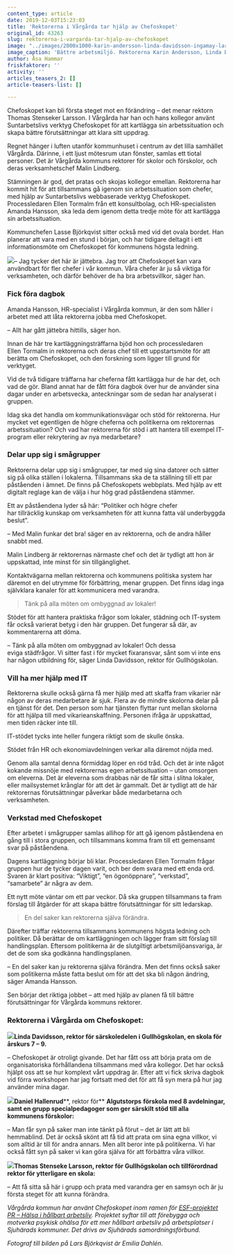 ```yaml
---
content_type: article
date: 2019-12-03T15:23:03
title: 'Rektorerna i Vårgårda tar hjälp av Chefoskopet'
original_id: 43263
slug: rektorerna-i-vargarda-tar-hjalp-av-chefoskopet
image: "../images/2000x1000-karin-andersson-linda-davidsson-ingamay-larsson-foto-asa-hammar.jpg"
image_caption: 'Bättre arbetsmiljö. Rektorerna Karin Andersson, Linda Davidsson och Ingamay Larsson jobbar med Suntarbetslivs verktyg Chefoskopet, för att förstå och utveckla sin organisatoriska arbetsmiljö. '
author: Åsa Hammar
friskfaktorer: ''
activity: ''
articles_teasers_2: []
article-teasers-list: []

---
```


Chefoskopet kan bli första steget mot en förändring – det menar rektorn Thomas Stenseker Larsson. I Vårgårda har han och hans kollegor använt Suntarbetslivs verktyg Chefoskopet för att kartlägga sin arbetssituation och skapa bättre förutsättningar att klara sitt uppdrag.

Regnet hänger i luften utanför kommunhuset i centrum av det lilla samhället Vårgårda. Därinne, i ett ljust mötesrum utan fönster, samlas ett tiotal personer. Det är Vårgårda kommuns rektorer för skolor och förskolor, och deras verksamhetschef Malin Lindberg.  

Stämningen är god, det pratas och skojas kollegor emellan. Rektorerna har kommit hit för att tillsammans gå igenom sin arbetssituation som chefer, med hjälp av Suntarbetslivs webbaserade verktyg Chefoskopet. Processledaren Ellen Tormalm från ett konsultbolag, och HR-specialisten Amanda Hansson, ska leda dem igenom detta tredje möte för att kartlägga sin arbetssituation.  

Kommunchefen Lasse Björkqvist sitter också med vid det ovala bordet. Han planerar att vara med en stund i början, och har tidigare deltagit i ett informationsmöte om Chefoskopet för kommunens högsta ledning.  

[![](https://www.suntarbetsliv.se/wp-content/uploads/2019/12/200x220-lars-bjorkqvist.jpg)](https://www.suntarbetsliv.se/wp-content/uploads/2019/12/200x220-lars-bjorkqvist.jpg)– Jag tycker det här är jättebra. Jag tror att Chefoskopet kan vara användbart för fler chefer i vår kommun. Våra chefer är ju så viktiga för verksamheten, och därför behöver de ha bra arbetsvillkor, säger han.  

### Fick föra dagbok

Amanda Hansson, HR-specialist i Vårgårda kommun, är den som håller i arbetet med att låta rektorerna jobba med Chefoskopet.  

– Allt har gått jättebra hittills, säger hon. 

Innan de här tre kartläggningsträffarna bjöd hon och processledaren Ellen Tormalm in rektorerna och deras chef till ett uppstartsmöte för att berätta om Chefoskopet, och den forskning som ligger till grund för verktyget. 

Vid de två tidigare träffarna har cheferna fått kartlägga hur de har det, och vad de gör. Bland annat har de fått föra dagbok över hur de använder sina dagar under en arbetsvecka, anteckningar som de sedan har analyserat i gruppen.  

Idag ska det handla om kommunikationsvägar och stöd för rektorerna. Hur mycket vet egentligen de högre cheferna och politikerna om rektorernas arbetssituation? Och vad har rektorerna för stöd i att hantera till exempel IT-program eller rekrytering av nya medarbetare?  

### Delar upp sig i smågrupper

Rektorerna delar upp sig i smågrupper, tar med sig sina datorer och sätter sig på olika ställen i lokalerna. Tillsammans ska de ta ställning till ett par påståenden i ämnet. De finns på Chefoskopets webbplats. Med hjälp av ett digitalt reglage kan de välja i hur hög grad påståendena stämmer.  

Ett av påståendena lyder så här: “Politiker och högre chefer har tillräcklig kunskap om verksamheten för att kunna fatta väl underbyggda beslut”.  

– Med Malin funkar det bra! säger en av rektorerna, och de andra håller snabbt med.  

Malin Lindberg är rektorernas närmaste chef och det är tydligt att hon är uppskattad, inte minst för sin tillgänglighet.  

Kontaktvägarna mellan rektorerna och kommunens politiska system har däremot en del utrymme för förbättring, menar gruppen. Det finns idag inga självklara kanaler för att kommunicera med varandra.

> Tänk på alla möten om ombyggnad av lokaler!

Stödet för att hantera praktiska frågor som lokaler, städning och IT-system får också varierat betyg i den här gruppen. Det fungerar så där, av kommentarerna att döma.  

– Tänk på alla möten om ombyggnad av lokaler! Och dessa eviga städfrågor. Vi sitter fast i för mycket fixaransvar, sånt som vi inte ens har någon utbildning för, säger Linda Davidsson, rektor för Gullhögskolan.  

### Vill ha mer hjälp med IT

Rektorerna skulle också gärna få mer hjälp med att skaffa fram vikarier när någon av deras medarbetare är sjuk. Flera av de mindre skolorna delar på en tjänst för det. Den person som har tjänsten flyttar runt mellan skolorna för att hjälpa till med vikarieanskaffning. Personen ifråga är uppskattad, men tiden räcker inte till.  

IT-stödet tycks inte heller fungera riktigt som de skulle önska. 

Stödet från HR och ekonomiavdelningen verkar alla däremot nöjda med.   

Genom alla samtal denna förmiddag löper en röd tråd. Och det är inte något kokande missnöje med rektorernas egen arbetssituation – utan omsorgen om eleverna. Det är eleverna som drabbas när de får sitta i slitna lokaler, eller mailsystemet krånglar för att det är gammalt. Det är tydligt att de här rektorernas förutsättningar påverkar både medarbetarna och verksamheten.  

### Verkstad med Chefoskopet

Efter arbetet i smågrupper samlas allihop för att gå igenom påståendena en gång till i stora gruppen, och tillsammans komma fram till ett gemensamt svar på påståendena.

Dagens kartläggning börjar bli klar. Processledaren Ellen Tormalm frågar gruppen hur de tycker dagen varit, och ber dem svara med ett enda ord. Svaren är klart positiva: “Viktigt”, “en ögonöppnare”, “verkstad”, “samarbete” är några av dem.  

Ett nytt möte väntar om ett par veckor. Då ska gruppen tillsammans ta fram förslag till åtgärder för att skapa bättre förutsättningar för sitt ledarskap.  

> En del saker kan rektorerna själva förändra.

Därefter träffar rektorerna tillsammans kommunens högsta ledning och politiker. Då berättar de om kartläggningen och lägger fram sitt förslag till handlingsplan. Eftersom politikerna är de slutgiltigt arbetsmiljöansvariga, är det de som ska godkänna handlingsplanen.  

– En del saker kan ju rektorerna själva förändra. Men det finns också saker som politikerna måste fatta beslut om för att det ska bli någon ändring, säger Amanda Hansson.  

Sen börjar det riktiga jobbet – att med hjälp av planen få till bättre förutsättningar för Vårgårda kommuns rektorer.  

### Rektorerna i Vårgårda om Chefoskopet:  

**[![](https://www.suntarbetsliv.se/wp-content/uploads/2019/12/200x220-linda-davidsson-foto-asa-hammar.jpg)](https://www.suntarbetsliv.se/wp-content/uploads/2019/12/200x220-linda-davidsson-foto-asa-hammar.jpg)Linda Davidsson, rektor för särskoledelen i Gullhögskolan, en skola för årskurs 7 – 9.**  

– Chefoskopet är otroligt givande. Det har fått oss att börja prata om de organisatoriska förhållandena tillsammans med våra kollegor. Det har också hjälpt oss att se hur komplext vårt uppdrag är. Efter att vi fick skriva dagbok vid förra workshopen har jag fortsatt med det för att få syn mera på hur jag använder mina dagar.  

**[![](https://www.suntarbetsliv.se/wp-content/uploads/2019/12/200x220-daniel-hallenrud-foto-asa-hammar.jpg)](https://www.suntarbetsliv.se/wp-content/uploads/2019/12/200x220-daniel-hallenrud-foto-asa-hammar.jpg)Daniel** **Hallenrud****, rektor för** **Algutstorps** **förskola med 8 avdelningar, samt en grupp specialpedagoger som ger särskilt stöd till alla kommunens förskolor:** 

– Man får syn på saker man inte tänkt på förut – det är lätt att bli hemmablind. Det är också skönt att få tid att prata om sina egna villkor, vi som alltid är till för andra annars. Men allt beror inte på politikerna. Vi har också fått syn på saker vi kan göra själva för att förbättra våra villkor.  

**[![](https://www.suntarbetsliv.se/wp-content/uploads/2019/12/200x220-thomas-stenseke-larsson-foto-asa-hammar.jpg)](https://www.suntarbetsliv.se/wp-content/uploads/2019/12/200x220-thomas-stenseke-larsson-foto-asa-hammar.jpg)Thomas Stenseke Larsson, rektor för Gullhögskolan och tillförordnad rektor för ytterligare en skola:** 

– Att få sitta så här i grupp och prata med varandra ger en samsyn och är ju första steget för att kunna förändra. 

_Vårgårda kommun har använt Chefoskopet inom ramen för [ESF-projektet PR – Hälsa i hållbart arbetsliv](https://www.sjusam.se/pr/). Projektet syftar till att_ _förebygga och motverka psykisk ohälsa för ett mer hållbart arbetsliv på arbetsplatser i Sjuhärads kommuner. Det_ _drivs av Sjuhärads samordningsförbund._ 

_Fotograf till bilden på Lars Björkqvist är Emilia Dahlén._


